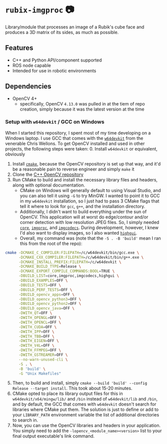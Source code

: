 # `rubix-imgproc` :camera:
Library/module that processes an image of a Rubik's cube face and produces a 3D matrix of its sides, as much as possible.

## Features
- C++ and Python API/component supported
- ROS node capable
- Intended for use in robotic environments

## Dependencies
- OpenCV 4+
   - specifically, OpenCV `4.13.0` was pulled in at the tiem of repo creation, simply because it was the latest version at the time

### Setup with `w64devkit` / GCC on Windows
When I started this repository, I spent most of my time developing on a Windows laptop. I use GCC that comes with the [`w64devkit`](https://github.com/skeeto/w64devkit) from the venerable Chris Wellons. To get OpenCV installed and used in other projects, the following steps were taken:
0. Install `w64devkit` or equivalent, obviously
1. Install [`cmake`](https://cmake.org/download/), because the OpenCV repository is set up that way, and it'd be a reasonable pain to reverse engineer and simply `make` it
2. Clone the [C++ OpenCV repository](https://github.com/opencv/opencv/)
3. Run CMake to build and install the necessary library files and headers, along with optional documentation.
   - CMake on Windows will generally default to using Visual Studio, and you can also tell it using `-G` to try MinGW. I wanted to point it to GCC in my `w64devkit` installation, so I just had to pass 3 CMake flags that tell it where to look for `gcc`, `g++`, and the installation directory.
   - Additionally, I didn't want to build everything under the sun of OpenCV. This application will at worst do edge/contour and/or corner detection with low resolution JPEG files. So, I simply needed [`core`](https://docs.opencv.org/4.12.0/d0/de1/group__core.html), [`imgproc`](https://docs.opencv.org/4.12.0/d7/dbd/group__imgproc.html), and [`imgcodecs`](https://docs.opencv.org/4.12.0/d4/da8/group__imgcodecs.html). During development, however, I knew I'd also want to display images, so I also wanted [`highgui`](https://docs.opencv.org/4.12.0/d7/dfc/group__highgui.html).
   - Overall, my command was (note that the `-S . -B 'build'` mean I ran this from the root of the repo):
```bash
cmake -DCMAKE_C_COMPILER:FILEPATH=/c/w64devkit/bin/gcc.exe \
      -DCMAKE_CXX_COMPILER:FILEPATH=/c/w64devkit/bin/g++.exe \
      -DCMAKE_INSTALL_PREFIX:FILEPATH=/c/w64devkit \
      -DCMAKE_BUILD_TYPE=Release \
      -DCMAKE_EXPORT_COMPILE_COMMANDS:BOOL=TRUE \
      -DBUILD_LIST=core,imgproc,imgcodecs,highgui \
      -DBUILD_EXAMPLES=OFF \
      -DBUILD_TESTS=OFF \
      -DBUILD_PERF_TESTS=OFF \
      -DBUILD_opencv_apps=OFF \
      -DBUILD_opencv_python3=OFF \
      -DBUILD_opencv_python2=OFF \
      -DBUILD_opencv_java=OFF \
      -DWITH_QT=OFF \
      -DWITH_OPENGL=OFF \
      -DWITH_OPENCL=OFF \
      -DWITH_CUDA=OFF \
      -DWITH_IPP=OFF \
      -DWITH_TBB=OFF \
      -DWITH_EIGEN=OFF \
      -DWITH_V4L=OFF \
      -DWITH_FFMPEG=OFF \
      -DWITH_GSTREAMER=OFF \
      --no-warn-unused-cli \
      -S . \
      -B 'build' \
      -G "Unix Makefiles"
```

5. Then, to build and install, simply `cmake --build 'build' --config Release --target install`. This took about 15-20 minutes.
6. CMake opted to place its library output files for this in `w64devkit/x64/mingw/lib/` and `/bin` instead of `w64devkit/lib` and `/bin`, and by default, the GCC that comes with `w64devkit` doesn't search for libraries where CMake put them. The solution is just to define or add to your `LIBRARY_PATH` environment variable the list of additional directories to search in.
7. Now, you can use the OpenCV libraries and headers in your application. You simply need to add the `-lopencv_<module_name><version>` list to your final output executable's link command.
